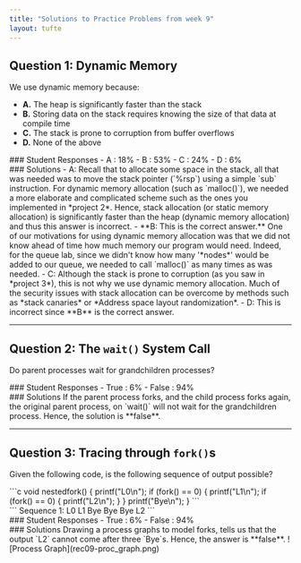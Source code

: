 ```yaml
---
title: "Solutions to Practice Problems from week 9"
layout: tufte
---
```


<style>
    .mermaid{
        width: 160%;
        max-width: 160%;
    }
</style>

## Question 1: Dynamic Memory
We use dynamic memory because:
- **A.** The heap is significantly faster than the stack
- **B.** Storing data on the stack requires knowing the size of that data at compile time
- **C.** The stack is prone to corruption from buffer overflows
- **D.** None of the above

<div class="row">
<div class="col-3" markdown ="1">
### Student Responses
- A : 18%
- B : 53%
- C : 24%
- D : 6%
</div>
<div class="col-9" markdown ="1">
### Solutions
- A: Recall that to allocate some space in the stack, all that was needed was to move the stack pointer (`%rsp`) using a simple `sub` instruction. For dynamic memory allocation (such as `malloc()`), we needed a more elaborate and complicated scheme such as the ones you implemented in *project 2*. Hence, stack allocation (or static memory allocation) is significantly faster than the heap (dynamic memory allocation) and thus this answer is incorrect.
- **B: This is the correct answer.** One of our motivations for using dynamic memory allocation was that we did not know ahead of time how much memory our program would need. Indeed, for the queue lab, since we didn't know how many '*nodes*' would be added to our queue, we needed to call `malloc()` as many times as was needed.
- C: Although the stack is prone to corruption (as you saw in *project 3*), this is not why we use dynamic memory allocation. Much of the security issues with stack allocation can be overcome by methods such as *stack canaries* or *Address space layout randomization*.
- D: This is incorrect since **B** is the correct answer.
</div>
</div>

---

## Question 2: The `wait()` System Call
Do parent processes wait for grandchildren processes?
<div class="row">
<div class="col-3" markdown ="1">
### Student Responses
- True : 6%
- False : 94%
</div>
<div class="col-9" markdown ="1">
### Solutions
If the parent process forks, and the child process forks again, the original parent process, on `wait()` will not wait for the grandchildren process. Hence, the solution is **false**.
</div>
</div>

---

## Question 3: Tracing through `fork()`s
Given the following code, is the following sequence of output possible?
<div class="row">
<div class="col" markdown ="1">
```c
void nestedfork() {
    printf("L0\n");
    if (fork() == 0) {
        printf("L1\n");
        if (fork() == 0) {
            printf("L2\n");
        }
    }
    printf("Bye\n");
}
```
</div>
<div class="col" markdown ="1">
```
Sequence 1:
L0
L1
Bye
Bye
Bye
L2
```
</div>
</div>

<div class="row">
<div class="col-3" markdown ="1">
### Student Responses
- True : 6%
- False : 94%
</div>
<div class="col-9" markdown ="1">
### Solutions
Drawing a process graphs to model forks, tells us that the output `L2` cannot come after three `Bye`s. Hence, the answer is **false**.
![Process Graph](rec09-proc_graph.png)
</div>
</div>
